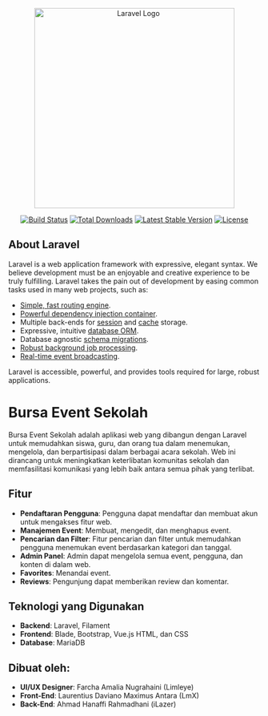 <p align="center"><a href="https://laravel.com" target="_blank"><img src="https://raw.githubusercontent.com/laravel/art/master/logo-lockup/5%20SVG/2%20CMYK/1%20Full%20Color/laravel-logolockup-cmyk-red.svg" width="400" alt="Laravel Logo"></a></p>

<p align="center">
<a href="https://github.com/laravel/framework/actions"><img src="https://github.com/laravel/framework/workflows/tests/badge.svg" alt="Build Status"></a>
<a href="https://packagist.org/packages/laravel/framework"><img src="https://img.shields.io/packagist/dt/laravel/framework" alt="Total Downloads"></a>
<a href="https://packagist.org/packages/laravel/framework"><img src="https://img.shields.io/packagist/v/laravel/framework" alt="Latest Stable Version"></a>
<a href="https://packagist.org/packages/laravel/framework"><img src="https://img.shields.io/packagist/l/laravel/framework" alt="License"></a>
</p>

## About Laravel

Laravel is a web application framework with expressive, elegant syntax. We believe development must be an enjoyable and creative experience to be truly fulfilling. Laravel takes the pain out of development by easing common tasks used in many web projects, such as:

- [Simple, fast routing engine](https://laravel.com/docs/routing).
- [Powerful dependency injection container](https://laravel.com/docs/container).
- Multiple back-ends for [session](https://laravel.com/docs/session) and [cache](https://laravel.com/docs/cache) storage.
- Expressive, intuitive [database ORM](https://laravel.com/docs/eloquent).
- Database agnostic [schema migrations](https://laravel.com/docs/migrations).
- [Robust background job processing](https://laravel.com/docs/queues).
- [Real-time event broadcasting](https://laravel.com/docs/broadcasting).

Laravel is accessible, powerful, and provides tools required for large, robust applications.
# Bursa Event Sekolah

Bursa Event Sekolah adalah aplikasi web yang dibangun dengan Laravel untuk memudahkan siswa, guru, dan orang tua dalam menemukan, mengelola, dan berpartisipasi dalam berbagai acara sekolah. Web ini dirancang untuk meningkatkan keterlibatan komunitas sekolah dan memfasilitasi komunikasi yang lebih baik antara semua pihak yang terlibat.

## Fitur

- **Pendaftaran Pengguna**: Pengguna dapat mendaftar dan membuat akun untuk mengakses fitur web.
- **Manajemen Event**: Membuat, mengedit, dan menghapus event.
- **Pencarian dan Filter**: Fitur pencarian dan filter untuk memudahkan pengguna menemukan event berdasarkan kategori dan tanggal.
- **Admin Panel**: Admin dapat mengelola semua event, pengguna, dan konten di dalam web.
- **Favorites**: Menandai event.
- **Reviews**: Pengunjung dapat memberikan review dan komentar.

## Teknologi yang Digunakan

- **Backend**: Laravel, Filament
- **Frontend**: Blade, Bootstrap, Vue.js HTML, dan CSS
- **Database**: MariaDB

## Dibuat oleh:
- **UI/UX Designer**: Farcha Amalia Nugrahaini (Limleye)
- **Front-End**: Laurentius Daviano Maximus Antara (LmX)
- **Back-End**: Ahmad Hanaffi Rahmadhani (iLazer)
